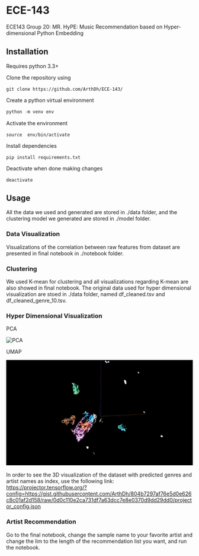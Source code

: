 # ECE-143

ECE143 Group 20: MR. HyPE: Music Recommendation based on Hyper-dimensional Python Embedding

## Installation

Requires python 3.3+

Clone the repository using
```
git clone https://github.com/ArthDh/ECE-143/
```

Create a python virtual environment
```python
python -m venv env
```
Activate the environment
```
source  env/bin/activate
```

Install dependencies
```
pip install requirements.txt
```

Deactivate when done making changes
```
deactivate
```

## Usage

All the data we used and generated are stored in ./data folder, and the clustering model we generated are stored in ./model folder.

### Data Visualization

Visualizations of the correlation between raw features from dataset are presented in final notebook in ./notebook folder.

### Clustering

We used K-mean for clustering and all visualizations regarding K-mean are also showed in final notebook. The original data used for hyper dimensional visualization are stoed in ./data folder, named df_cleaned.tsv and df_cleaned_genre_10.tsv.

### Hyper Dimensional Visualization

PCA

![PCA](https://github.com/ArthDh/ECE-143/blob/main/images/PCA.gif)

UMAP

![UMAP](https://github.com/ArthDh/ECE-143/blob/main/images/UMAP.gif)

In order to see the 3D visualization of the dataset with predicted genres and artist names as index, use the following link:
https://projector.tensorflow.org/?config=https://gist.githubusercontent.com/ArthDh/804b7297af76e5d0e626c8c01af2d158/raw/0d0c110e2ca731df7a63dcc7e8e0370d9dd29dd0/projector_config.json

### Artist Recommendation

Go to the final notebook, change the sample name to your favorite artist and change the lim to the length of the recommendation list you want, and run the notebook.
